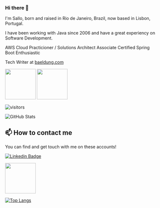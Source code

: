 ### Hi there 👋
I'm Sallo, born and raised in Rio de Janeiro, Brazil, now based in Lisbon, Portugal.

I have been working with Java since 2006 and have a great experiency on Software Development.

AWS Cloud Practicioner / Solutions Architect Associate Certified
Spring Boot Enthusiastic

Tech Writer at [baeldung.com](http://baeldung.com)

<img src="https://images.credly.com/size/340x340/images/0e284c3f-5164-4b21-8660-0d84737941bc/image.png" height="100px" width="100px">
<img src="https://images.credly.com/size/340x340/images/00634f82-b07f-4bbd-a6bb-53de397fc3a6/image.png" height="100px" width="100px">

<!--
**saleco/saleco** is a ✨ _special_ ✨ repository because its `README.md` (this file) appears on your GitHub profile.

Here are some ideas to get you started:

- 🔭 I’m currently working on ...
- 🌱 I’m currently learning ...
- 👯 I’m looking to collaborate on ...
- 🤔 I’m looking for help with ...
- 💬 Ask me about ...
- 📫 How to reach me: ...
- 😄 Pronouns: ...
- ⚡ Fun fact: ...
-->

![visitors](https://visitor-badge.laobi.icu/badge?page_id=saleco.visitor-badge)


![GitHub Stats](https://github-readme-stats.vercel.app/api?username=saleco&show_icons=true)

## 📫 How to contact me

You can find and get touch with me on these accounts!

[![Linkedin Badge](https://img.shields.io/badge/saleco-follow%20on%20linkedin-blue?style=for-the-badge&logo=linkedin)](https://www.linkedin.com/in/salloszrajbman/)  

<img src="https://octodex.github.com/images/daftpunktocat-thomas.gif" height="100px" width="100px">

[![Top Langs](https://github-readme-stats.vercel.app/api/top-langs/?username=saleco)](https://github.com/saleco/github-readme-stats)

